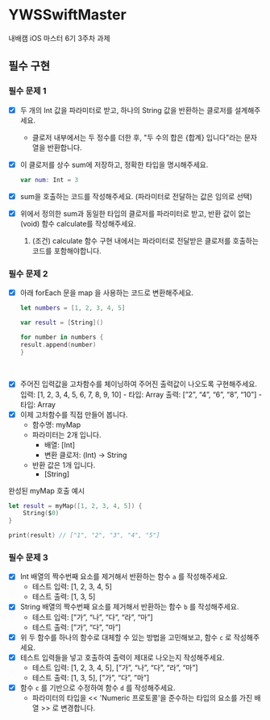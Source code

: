 # YWSSwiftMaster

내배캠 iOS 마스터 6기 3주차 과제

## 필수 구현
### 필수 문제 1

- [x]  두 개의 Int 값을 파라미터로 받고, 하나의 String 값을 반환하는 클로저를 설계해주세요.
    - 클로저 내부에서는 두 정수를 더한 후, "두 수의 합은 {합계} 입니다"라는 문자열을 반환합니다.
- [x]  이 클로저를 상수 sum에 저장하고, 정확한 타입을 명시해주세요.
    
    ```swift
    var num: Int = 3
    ```
    
- [x]  sum을 호출하는 코드를 작성해주세요. (파라미터로 전달하는 값은 임의로 선택)
- [x]  위에서 정의한 sum과 동일한 타입의 클로저를 파라미터로 받고, 반환 값이 없는(void) 함수 calculate를 작성해주세요.
    1. (조건) calculate 함수 구현 내에서는 파라미터로 전달받은 클로저를 호출하는 코드를 포함해야합니다.

### 필수 문제 2
- [x] 아래 forEach 문을 map 을 사용하는 코드로 변환해주세요.

  ```swift
  let numbers = [1, 2, 3, 4, 5]

  var result = [String]()

  for number in numbers {
  result.append(number)
  }
  ```
​
- [x] 주어진 입력값을 고차함수를 체이닝하여 주어진 출력값이 나오도록 구현해주세요.
입력: [1, 2, 3, 4, 5, 6, 7, 8, 9, 10] - 타입: Array<Int>
출력: [”2”, “4”, “6”, “8”, “10”] - 타입: Array<String>
- [x] 이제 고차함수를 직접 만들어 봅니다. 
  - 함수명: myMap
  - 파라미터는 2개 입니다.
    - 배열: [Int] 
    - 변환 클로저: (Int) → String
  - 반환 값은 1개 입니다.
    - [String]

완성된 myMap 호출 예시
```swift
let result = myMap([1, 2, 3, 4, 5]) {
	String($0)
}

print(result) // ["1", "2", "3", "4", "5"]
```

### 필수 문제 3

- [x]  Int 배열의 짝수번째 요소를 제거해서 반환하는 함수 `a` 를 작성해주세요.
    - 테스트 입력: [1, 2, 3, 4, 5]
    - 테스트 출력: [1, 3, 5]
- [x]  String 배열의 짝수번째 요소를 제거해서 반환하는 함수 `b` 를 작성해주세요.
    - 테스트 입력: [”가”, “나”, “다”, “라”, “마”]
    - 테스트 출력: [”가”, “다”, ”마”]
- [x]  위 두 함수를 하나의 함수로 대체할 수 있는 방법을 고민해보고, 함수 `c` 로 작성해주세요.
- [x]  테스트 입력들을 넣고 호출하여 출력이 제대로 나오는지 작성해주세요.
    - 테스트 입력: [1, 2, 3, 4, 5], [”가”, “나”, “다”, “라”, “마”]
    - 테스트 출력: [1, 3, 5], [”가”, “다”, ”마”]
- [x]  함수 `c` 를 기반으로 수정하여 함수 `d` 를 작성해주세요.
    - 파라미터의 타입을 << 'Numeric 프로토콜'을 준수하는 타입의 요소를 가진 배열 >> 로 변경합니다.

